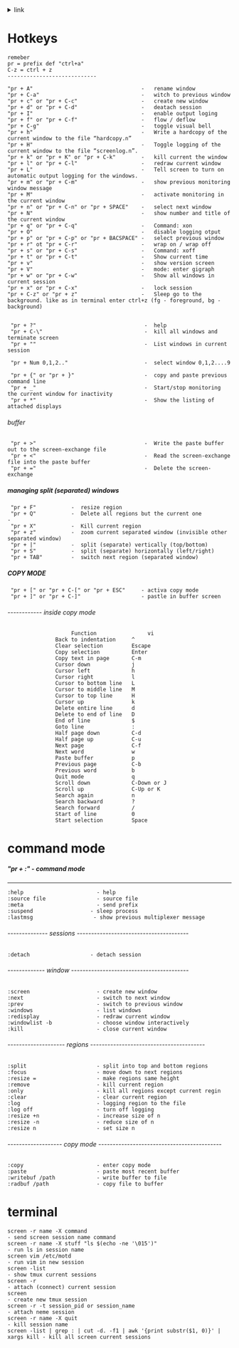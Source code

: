  <deatils>
<details>
 <summary>link</summary>
 https://www.gnu.org/software/screen/manual/screen.html
 </details>
 </details>
 
 Hotkeys
============================
    remeber
    pr = prefix def "ctrl+a"
    C-z = ctrl + z
    ----------------------------

    "pr + A"                                  -   rename window
    "pr + C-a"                                -   witch to previous window
    "pr + c" or "pr + C-c"                    -   create new window
    "pr + d" or "pr + C-d"                    -   deatach session
    "pr + I"                                  -   enable output loging
    "pr + f" or "pr + C-f"                    -   flow / deflow
    "pr + C-g"                                -   toggle visual bell
    "pr + h"                                  -   Write a hardcopy of the current window to the file “hardcopy.n”
    "pr + H"                                  -   Toggle logging of the current window to the file “screenlog.n”.
    "pr + k" or "pr + K" or "pr + C-k"        -   kill current the window
    "pr + l" or "pr + C-l"                    -   redraw current window
    "pr + L"                                  -   Tell screen to turn on automatic output logging for the windows. 
    "pr + m" or "pr + C-m"                    -   show previous monitoring window message
    "pr + M"                                  -   activate monitoring in the current window
    "pr + n" or "pr + C-n" or "pr + SPACE"    -   select next window
    "pr + N"                                  -   show number and title of the current window
    "pr + q" or "pr + C-q"                    -   Command: xon
    "pr + O"                                  -   disable logging otput
    "pr + p" or "pr + C-p" or "pr + BACSPACE" -   select previous window
    "pr + r" ot "pr + C-r"                    -   wrap on / wrap off 
    "pr + s" or "pr + C-s"                    -   Command: xoff
    "pr + t" or "pr + C-t"                    -   Show current time
    "pr + v"                                  -   show version screen
    "pr + V"                                  -   mode: enter gigraph
    "pr + w" or "pr + C-w"                    -   Show all windows in current session
    "pr + x" or "pr + C-x"                    -   lock session    
    "pr + C-z" or "pr + z"                    -   Sleep go to the background. like as in terminal enter ctrl+z (fg - foreground, bg - background)

    
     "pr + ?"                                  -  help
     "pr + C-\"                                -  kill all windows and terminate screen
     "pr + ""                                  -  List windows in current session    
     
     "pr + Num 0,1,2.."                        -  select window 0,1,2....9
     
     "pr + {" or "pr + }"                      -  copy and paste previous command line
     "pr + _"                                  -  Start/stop monitoring the current window for inactivity
     "pr + *"                                  -  Show the listing of attached displays
     
###### buffer   
     "pr + >"                                  -  Write the paste buffer out to the screen-exchange file
     "pr + <"                                  -  Read the screen-exchange file into the paste buffer
     "pr + ="                                  -  Delete the screen-exchange 

##### managing split (separated) windows     

     "pr + F"           -  resize region
     "pr + Q"           -  Delete all regions but the current one                           -     
     "pr + X"           -  Kill current region
     "pr + z"           -  zoom current separated window (invisible other separated window)  
     "pr + |"           -  split (separate) vertically (top/bottom)
     "pr + S"           -  split (separate) horizontally (left/right)
     "pr + TAB"         -  switch next region (separated window)
     
    

     
##### COPY MODE
     
     "pr + [" or "pr + C-[" or "pr + ESC"     - activa copy mode
     "pr + ]" or "pr + C-]"                   - pastle in buffer screen
     
###### ------------ inside copy mode

                        Function                vi       
                   Back to indentation     ^             
                   Clear selection         Escape        
                   Copy selection          Enter
                   Copy text in page       C-m
                   Cursor down             j             
                   Cursor left             h             
                   Cursor right            l             
                   Cursor to bottom line   L
                   Cursor to middle line   M             
                   Cursor to top line      H             
                   Cursor up               k             
                   Delete entire line      d             
                   Delete to end of line   D             
                   End of line             $             
                   Goto line               :             
                   Half page down          C-d           
                   Half page up            C-u           
                   Next page               C-f           
                   Next word               w             
                   Paste buffer            p             
                   Previous page           C-b           
                   Previous word           b             
                   Quit mode               q             
                   Scroll down             C-Down or J   
                   Scroll up               C-Up or K     
                   Search again            n             
                   Search backward         ?              
                   Search forward          /             
                   Start of line           0             
                   Start selection         Space          


command mode
============================

     
 ##### "pr + :"       -  command mode

------------------ 

    :help                       - help
    :source file                - source file
    :meta                       - send prefix
    :suspend                  - sleep process
    :lastmsg                   - show previous multiplexer message



###### -------------- sessions ---------------------------------------

    :detach                   - detach session

  
 ###### ------------- window -----------------------------------------
 
    :screen                     - create new window    
    :next                       - switch to next window    
    :prev                       - switch to previous window        
    :windows                    - list windows
    :redisplay                  - redraw current window    
    :windowlist -b              - choose window interactively        
    :kill                       - close current window      

###### -------------------- regions ----------------------------------------
    :split                      - split into top and bottom regions
    :focus                      - move down to next regions
    :resize =                   - make regions same height
    :remove                     - kill current region
    :only                       - kill all regions except current regin
    :clear                      - clear current region 
    :log                        - logging region to the file
    :log off                    - turn off logging        
    :resize +n                  - increase size of n           
    :resize -n                  - reduce size of n                       
    :resize n                   - set size n


###### ------------------- copy mode ------------------------------------------- 
    
    :copy                       - enter copy mode        
    :paste                      - paste most recent buffer     
    :writebuf /path             - write buffer to file       
    :radbuf /path               - copy file to buffer         
  


terminal 
==================
    screen -r name -X command                                                      - send screen session name command 
    screen -r name -X stuff "ls $(echo -ne '\015')"                                - run ls in session name
    screen vim /etc/motd                                                           - run vim in new session
    screen -list                                                                   - show tmux current sessions       
    screen -r                                                                      - attach (connect) current session
    screen                                                                         - create new tmux session
    screen -r -t session_pid or session_name                                       - attach neme session      
    screen -r name -X quit                                                         - kill session name      
    screen -list | grep : | cut -d. -f1 | awk '{print substr($1, 0)}' | xargs kill - kill all screen current sessions
   



